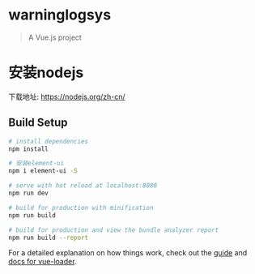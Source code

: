 # warninglogsys

> A Vue.js project

# 安装nodejs
下载地址: https://nodejs.org/zh-cn/

## Build Setup

``` bash
# install dependencies
npm install

# 安装element-ui
npm i element-ui -S

# serve with hot reload at localhost:8080
npm run dev

# build for production with minification
npm run build

# build for production and view the bundle analyzer report
npm run build --report
```

For a detailed explanation on how things work, check out the [guide](http://vuejs-templates.github.io/webpack/) and [docs for vue-loader](http://vuejs.github.io/vue-loader).
